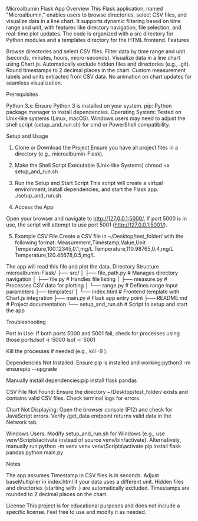 Microalbumin Flask App
Overview
This Flask application, named "Microalbumin," enables users to browse directories, select CSV files, and visualize data in a line chart. It supports dynamic filtering based on time range and unit, with features like directory navigation, file selection, and real-time plot updates. The code is organized with a src directory for Python modules and a templates directory for the HTML frontend.
Features

Browse directories and select CSV files.
Filter data by time range and unit (seconds, minutes, hours, micro-seconds).
Visualize data in a line chart using Chart.js.
Automatically exclude hidden files and directories (e.g., .git).
Round timestamps to 2 decimal places in the chart.
Custom measurement labels and units extracted from CSV data.
No animation on chart updates for seamless visualization.

Prerequisites

Python 3.x: Ensure Python 3 is installed on your system.
pip: Python package manager to install dependencies.
Operating System: Tested on Unix-like systems (Linux, macOS). Windows users may need to adjust the shell script (setup_and_run.sh) for cmd or PowerShell compatibility.

Setup and Usage
1. Clone or Download the Project
Ensure you have all project files in a directory (e.g., microalbumin-Flask).
2. Make the Shell Script Executable (Unix-like Systems)
chmod +x setup_and_run.sh

3. Run the Setup and Start Script
This script will create a virtual environment, install dependencies, and start the Flask app.
./setup_and_run.sh

4. Access the App

Open your browser and navigate to http://127.0.0.1:5000/.
If port 5000 is in use, the script will attempt to use port 5001 (http://127.0.0.1:5001/).

5. Example CSV File
Create a CSV file in ~/Desktop/test_folder/ with the following format:
Measurement,Timestamp,Value,Unit
Temperature,100.12345,0.1,mg/L
Temperature,110.98765,0.4,mg/L
Temperature,120.45678,0.5,mg/L

The app will read this file and plot the data.
Directory Structure
microalbumin-Flask/
├── src/
│   ├── file_path.py    # Manages directory navigation
│   ├── file.py         # Handles file listing
│   ├── measure.py      # Processes CSV data for plotting
│   └── range.py        # Defines range input parameters
├── templates/
│   └── index.html      # Frontend template with Chart.js integration
├── main.py             # Flask app entry point
├── README.md           # Project documentation
└── setup_and_run.sh    # Script to setup and start the app

Troubleshooting

Port in Use:
If both ports 5000 and 5001 fail, check for processes using those ports:lsof -i :5000
lsof -i :5001

Kill the processes if needed (e.g., kill -9 <PID>).


Dependencies Not Installed:
Ensure pip is installed and working:python3 -m ensurepip --upgrade


Manually install dependencies:pip install flask pandas




CSV File Not Found:
Ensure the directory ~/Desktop/test_folder/ exists and contains valid CSV files.
Check terminal logs for errors.


Chart Not Displaying:
Open the browser console (F12) and check for JavaScript errors.
Verify /get_data endpoint returns valid data in the Network tab.


Windows Users:
Modify setup_and_run.sh for Windows (e.g., use venv\Scripts\activate instead of source venv/bin/activate).
Alternatively, manually run:python -m venv venv
venv\Scripts\activate
pip install flask pandas
python main.py





Notes

The app assumes Timestamp in CSV files is in seconds. Adjust baseMultiplier in index.html if your data uses a different unit.
Hidden files and directories (starting with .) are automatically excluded.
Timestamps are rounded to 2 decimal places on the chart.

License
This project is for educational purposes and does not include a specific license. Feel free to use and modify it as needed.
